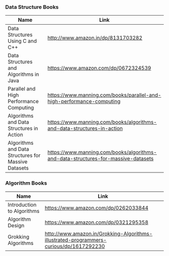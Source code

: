 ### Data Structure Books
Name | Link
------------ | ------------- 
Data Structures Using C and C++ | http://www.amazon.in/dp/8131703282
Data Structures and Algorithms in Java | https://www.amazon.com/dp/0672324539
Parallel and High Performance Computing | https://www.manning.com/books/parallel-and-high-performance-computing
Algorithms and Data Structures in Action | https://www.manning.com/books/algorithms-and-data-structures-in-action
Algorithms and Data Structures for Massive Datasets | https://www.manning.com/books/algorithms-and-data-structures-for-massive-datasets

### Algorithm Books
Name | Link
------------ | ------------- 
Introduction to Algorithms | https://www.amazon.com/dp/0262033844
Algorithm Design | https://www.amazon.com/dp/0321295358
Grokking Algorithms | http://www.amazon.in/Grokking-Algorithms-illustrated-programmers-curious/dp/1617292230

